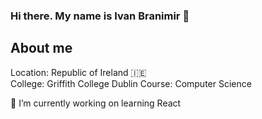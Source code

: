 ### Hi there. My name is Ivan Branimir 👋

## About me
Location: Republic of Ireland 🇮🇪  
College: Griffith College Dublin
Course: Computer Science 

🔭 I’m currently working on learning React
